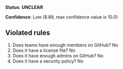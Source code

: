 **Status**: **UNCLEAR**

**Confidence**: Low (8.89, max confidence value is 10.0)

## Violated rules

1.  Does teams have enough members on GitHub? No
1.  Does it have a license file? No
1.  Does it have enough admins on GitHub? No
1.  Does it have a security policy? No
